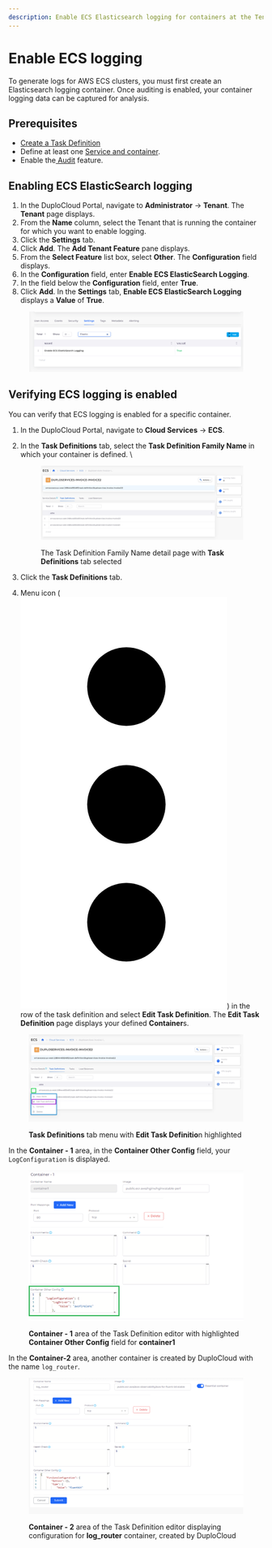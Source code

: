 ```yaml
---
description: Enable ECS Elasticsearch logging for containers at the Tenant level
---
```


# Enable ECS logging

To generate logs for AWS ECS clusters, you must first create an Elasticsearch logging container. Once auditing is enabled, your container logging data can be captured for analysis.

## Prerequisites

* [Create a Task Definition](../../../aws-services/containers/#7-toc-title)
* Define at least one [Service and container](../../../aws-services/containers/).
* Enable the[ Audit](../../auditing.md#enabling-audit) feature.

## Enabling ECS ElasticSearch logging

1. In the DuploCloud Portal, navigate to **Administrator** -> **Tenant**. The **Tenant** page displays.
2. From the **Name** column, select the Tenant that is running the container for which you want to enable logging.
3. Click the **Settings** tab.
4. Click **Add**. The **Add Tenant Feature** pane displays.
5. From the **Select Feature** list box, select **Other**. The **Configuration** field displays.
6. In the **Configuration** field, enter **Enable ECS ElasticSearch Logging**.&#x20;
7. In the field below the **Configuration** field, enter **True**.
8. Click **Add**. In the **Settings** tab, **Enable ECS ElasticSearch Logging** displays a **Value** of **True**.&#x20;

<div align="left">

<figure><img src="../../../../.gitbook/assets/image (106).png" alt=""><figcaption></figcaption></figure>

</div>

## Verifying ECS logging is enabled&#x20;

You can verify that ECS logging is enabled for a specific container.

1. In the DuploCloud Portal, navigate to **Cloud Services** -> **ECS**.
2.  In the **Task Definitions** tab, select the **Task Definition Family Name** in which your container is defined. \


    <div align="left">

    <figure><img src="../../../../.gitbook/assets/screenshot-nimbusweb.me-2024.02.18-12_37_06.png" alt=""><figcaption><p>The Task Definition Family Name detail page with <strong>Task Definitions</strong> tab selected</p></figcaption></figure>

    </div>
3. Click the **Task Definitions** tab.
4. Menu icon ( <img src="../../../../.gitbook/assets/image (53).png" alt="" data-size="line">) in the row of the task definition and select **Edit Task Definition**. The **Edit Task Definition** page displays your defined **Container**s.

<figure><img src="../../../../.gitbook/assets/screenshot-nimbusweb.me-2024.02.18-12_40_32.png" alt=""><figcaption><p><strong>Task Definitions</strong> tab menu with <strong>Edit Task Definitio</strong>n highlighted</p></figcaption></figure>

In the **Container - 1** area, in the **Container Other Config** field, your `LogConfiguration` is displayed.

<div align="left">

<figure><img src="../../../../.gitbook/assets/AWS_ECS_Logging_3 (1).png" alt=""><figcaption><p><strong>Container - 1</strong> area of the Task Definition editor with highlighted <strong>Container Other Config</strong> field for <strong>container1</strong></p></figcaption></figure>

</div>

In the **Container-2** area, another container is created by DuploCloud with the name `log_router`.

<figure><img src="../../../../.gitbook/assets/image (109).png" alt=""><figcaption><p><strong>Container - 2</strong> area of the Task Definition editor displaying configuration for <strong>log_router</strong> container, created by DuploCloud</p></figcaption></figure>
